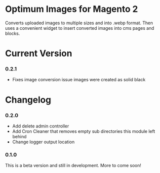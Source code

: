 # Optimum Images for Magento 2
Converts uploaded images to multiple sizes and into .webp format. Then uses a convenient widget to insert converted images into cms pages and blocks.

# Current Version
### 0.2.1
- Fixes image conversion issue images were created as solid black

# Changelog
### 0.2.0
- Add delete admin controller
- Add Cron Cleaner that removes empty sub directories this module left behind
- Change logger output location

### 0.1.0 
This is a beta version and still in development. More to come soon!
